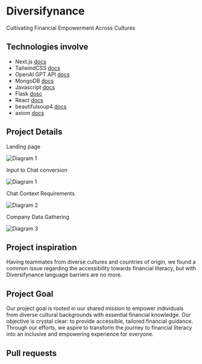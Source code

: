 # Diversifynance
Cultivating Financial Empowerment Across Cultures
## Technologies involve
- Next.js [docs](https://nextjs.org/docs)
- TailwindCSS [docs](https://tailwindcss.com/docs/installation)
- OpenAI GPT API [docs](https://platform.openai.com/docs/api-reference)
- MongoDB [docs](https://www.mongodb.com/docs/)
- Javascript [docs](https://developer.mozilla.org/en-US/docs/Web/JavaScript/Guide)
- Flask [dosc](https://flask.palletsprojects.com/en/3.0.x/)
- React [docs](https://react.dev/learn)
- beautifulsoup4 [docs](https://beautiful-soup-4.readthedocs.io/en/latest/)
- axiom [docs](https://axiom.co/docs)
  
## Project Details
Landing page

![Diagram 1](https://github.com/CardosoJavier/HackUTD/blob/main/frontend/src/assets/img/image2222.png)

Input to Chat conversion

![Diagram 1](https://github.com/CardosoJavier/HackUTD/blob/main/frontend/src/assets/img/1stimage.png)

Chat Context Requirements

![Diagram 2](https://github.com/CardosoJavier/HackUTD/blob/main/frontend/src/assets/img/2ndimage.png)

Company Data Gathering

![Diagram 3](https://github.com/CardosoJavier/HackUTD/blob/main/frontend/src/assets/img/3rdimage.png)


## Project inspiration
Having teammates from diverse cultures and countries of origin, we found a common issue regarding the accessibility towards financial literacy, but with Diversifynance language barriers are no more.

## Project Goal
Our project goal is rooted in our shared mission to empower individuals from diverse cultural backgrounds with essential financial knowledge. Our objective is crystal clear: to provide accessible, tailored financial guidance. Through our efforts, we aspire to transform the journey to financial literacy into an inclusive and empowering experience for everyone.



## Pull requests




